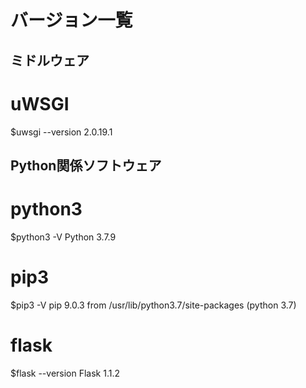 # バージョン一覧

## ミドルウェア

# uWSGI
  $uwsgi --version
    2.0.19.1

## Python関係ソフトウェア

# python3
  $python3 -V
    Python 3.7.9

# pip3
  $pip3 -V
    pip 9.0.3 from /usr/lib/python3.7/site-packages (python 3.7)

# flask
  $flask --version
    Flask 1.1.2

